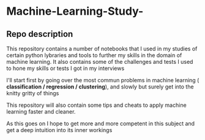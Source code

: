 # Machine-Learning-Study-

## Repo description
This repository contains a number of notebooks that I used in my studies of certain python lybraries and tools to further my skills in the domain of machine learning.
It also contains some of the challenges and tests I used to hone my skills or tests I got in my interviews

I'll start first by going over the most commun problems in machine learning ( **classification / regression / clustering**), and slowly but surely get into the knitty gritty of things

This repository will also contain some tips and cheats to apply machine learning faster and cleaner.

As this goes on I hope to get more and more competent in this subject and get a deep intuition into its inner workings
